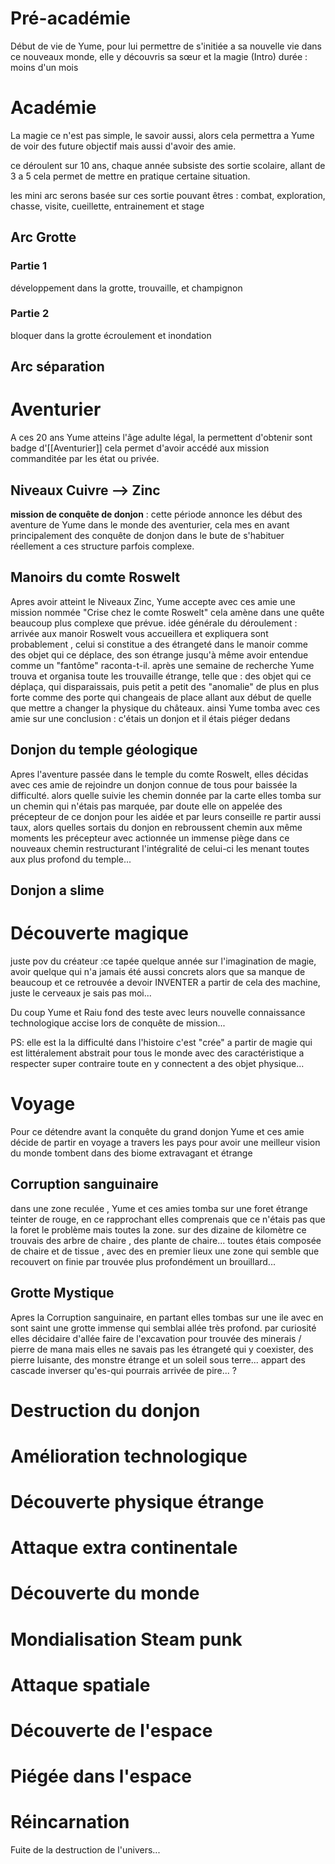 

# **Pré-académie**

Début de vie de Yume, pour lui permettre de s'initiée a sa nouvelle vie dans ce nouveaux monde, elle y découvris sa sœur et la magie (Intro) durée : moins d'un mois
# Académie

La magie ce n'est pas simple, le savoir aussi, alors cela permettra a Yume de voir des future objectif mais aussi d'avoir des amie.

ce déroulent sur 10 ans, chaque année subsiste des sortie scolaire, allant de 3 a 5 cela permet de mettre en pratique certaine situation. 

les mini arc serons basée sur ces sortie pouvant êtres :
combat, exploration, chasse, visite, cueillette, entrainement et stage

## Arc Grotte


### Partie 1

développement dans la grotte, trouvaille, et champignon 

### Partie 2

bloquer dans la grotte écroulement et inondation


## Arc séparation





# **Aventurier**

A ces 20 ans Yume atteins l'âge adulte légal, la permettent d'obtenir sont badge d'[[Aventurier]] 
cela permet d'avoir accédé aux mission commanditée par les état ou privée. 


## Niveaux Cuivre --> Zinc

**mission de conquête de donjon** : cette période annonce les début des aventure de Yume dans le monde des aventurier, cela mes en avant principalement des conquête de donjon dans le bute de s'habituer réellement a ces structure parfois complexe.
## Manoirs du comte Roswelt
Apres avoir atteint le Niveaux Zinc, Yume accepte avec ces amie une mission nommée "Crise chez le comte Roswelt" cela amène dans une quête beaucoup plus complexe que prévue. idée générale du déroulement : arrivée aux manoir Roswelt vous accueillera et expliquera sont probablement , celui si constitue a des étrangeté dans le manoir comme des objet qui ce déplace, des son étrange jusqu'à même avoir entendue comme un "fantôme" raconta-t-il. après une semaine de recherche Yume trouva et organisa toute les trouvaille étrange, telle que : des objet qui ce déplaça, qui disparaissais, puis petit a petit des "anomalie" de plus en plus forte comme des porte qui changeais de place allant aux début de quelle que mettre a changer la physique du châteaux. 
ainsi Yume tomba avec ces amie sur une conclusion : c'étais un donjon et il étais piéger dedans

## Donjon du temple géologique

Apres l'aventure passée dans le temple du comte Roswelt, elles décidas avec ces amie de rejoindre un donjon connue de tous pour baissée la difficulté. alors quelle suivie les chemin donnée par la carte elles tomba sur un chemin qui n'étais pas marquée, par doute elle on appelée des précepteur de ce donjon pour les aidée et par leurs conseille re partir aussi taux, alors quelles sortais du donjon en rebroussent chemin aux même moments les précepteur avec actionnée un immense piège dans ce nouveaux chemin restructurant l'intégralité de celui-ci les menant toutes aux plus profond du temple...




## Donjon a slime


# **Découverte magique**

juste pov du créateur :ce tapée quelque année sur l'imagination de magie, avoir quelque qui n'a jamais été aussi concrets alors que sa manque de beaucoup et ce retrouvée a devoir INVENTER a partir de cela des machine, juste le cerveaux je sais pas moi...

Du coup Yume et Raiu fond des teste avec leurs nouvelle connaissance technologique accise lors de conquête de mission...

PS: elle est la la difficulté dans l'histoire c'est "crée" a partir de magie qui est littéralement abstrait pour tous le monde avec des caractéristique a respecter super contraire toute en y connectent a des objet physique...
# **Voyage**

Pour ce détendre avant la conquête du grand donjon Yume et ces amie décide de partir en voyage a travers les pays pour avoir une meilleur vision du monde tombent dans des biome extravagant et étrange

## Corruption sanguinaire

dans une zone reculée , Yume et ces amies tomba sur une foret étrange teinter de rouge, en ce rapprochant elles comprenais que ce n'étais pas que la foret le problème mais toutes la zone. sur des dizaine de kilomètre ce trouvais des arbre de chaire , des plante de chaire... toutes étais composée de chaire et de tissue , avec des en premier lieux une zone qui semble que recouvert on finie par trouvée plus profondément un brouillard...






## Grotte Mystique

Apres la Corruption sanguinaire, en partant elles tombas sur une ile avec en sont saint une grotte immense qui semblai allée très profond. par curiosité elles décidaire d'allée faire de l'excavation pour trouvée des minerais / pierre de mana mais elles ne savais pas les étrangeté qui y coexister, des pierre luisante, des monstre étrange et un soleil sous terre... appart  des cascade inverser qu'es-qui pourrais arrivée de pire... ?


# **Destruction du donjon**
# **Amélioration technologique**
# **Découverte physique étrange**
# **Attaque extra continentale**
# **Découverte du monde**
# **Mondialisation Steam punk**
# **Attaque spatiale**
# **Découverte de l'espace**
# **Piégée dans l'espace**
# Réincarnation

Fuite de la destruction de l'univers...